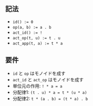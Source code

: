 ## 記法

- `id() := 0`
- `op(a, b) := a . b`
- `act_id() := !`
- `act_op(t, u) := t . u`
- `act_app(t, a) := t * a`

## 要件

- `id` と `op` はモノイドを成す
- `act_id` と `act_op` はモノイドを成す
- 単位元の作用: `! * a = a`
- 分配律1: `(t . u) * a = t * (u * a)`
- 分配律2: `t * (a . b) = (t * a) . b`
